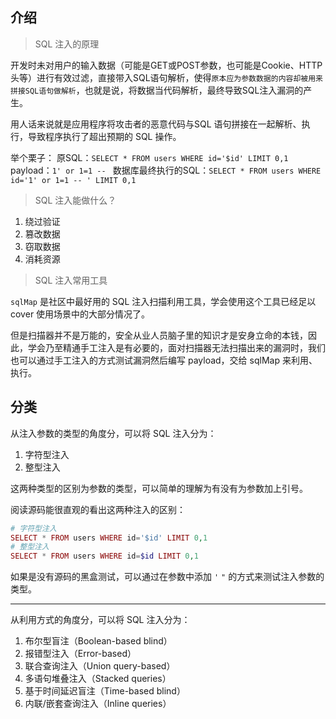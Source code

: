 ## 介绍

>SQL 注入的原理

开发时未对用户的输入数据（可能是GET或POST参数，也可能是Cookie、HTTP头等）进行有效过滤，直接带入SQL语句解析，使得`原本应为参数数据的内容却被用来拼接SQL语句做解析`，也就是说，将数据当代码解析，最终导致SQL注入漏洞的产生。

用人话来说就是应用程序将攻击者的恶意代码与SQL 语句拼接在一起解析、执行，导致程序执行了超出预期的 SQL 操作。

举个栗子：
原SQL：`SELECT * FROM users WHERE id='$id' LIMIT 0,1` 
payload：`1' or 1=1 -- `
数据库最终执行的SQL：`SELECT * FROM users WHERE id='1' or 1=1 -- ' LIMIT 0,1`

> SQL 注入能做什么？

1. 绕过验证
2. 篡改数据
3. 窃取数据
4. 消耗资源

> SQL 注入常用工具

`sqlMap` 是社区中最好用的 SQL 注入扫描利用工具，学会使用这个工具已经足以 cover 使用场景中的大部分情况了。

但是扫描器并不是万能的，安全从业人员脑子里的知识才是安身立命的本钱，因此，学会乃至精通手工注入是有必要的，面对扫描器无法扫描出来的漏洞时，我们也可以通过手工注入的方式测试漏洞然后编写 payload，交给 sqlMap 来利用、执行。

## 分类

从注入参数的类型的角度分，可以将 SQL 注入分为：
1. 字符型注入
2. 整型注入

这两种类型的区别为参数的类型，可以简单的理解为有没有为参数加上引号。

阅读源码能很直观的看出这两种注入的区别：
```php
# 字符型注入
SELECT * FROM users WHERE id='$id' LIMIT 0,1
# 整型注入
SELECT * FROM users WHERE id=$id LIMIT 0,1
```

如果是没有源码的黑盒测试，可以通过在参数中添加 `'` `"` 的方式来测试注入参数的类型。

***
从利用方式的角度分，可以将 SQL 注入分为：

1. 布尔型盲注（Boolean-based blind）
2. 报错型注入（Error-based）
3. 联合查询注入（Union query-based）
4. 多语句堆叠注入（Stacked queries）
5. 基于时间延迟盲注（Time-based blind）
6. 内联/嵌套查询注入（Inline queries）
